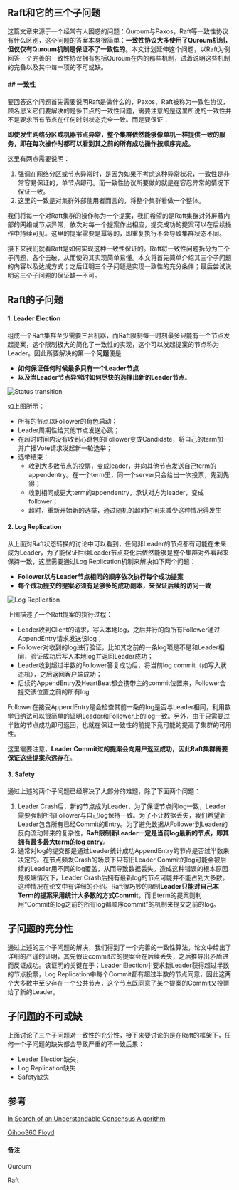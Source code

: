 ## Raft和它的三个子问题

这篇文章来源于一个经常有人困惑的问题：Quroum与Paxos，Raft等一致性协议有什么区别，这个问题的答案本身很简单：**一致性协议大多使用了Quroum机制，但仅仅有Quroum机制是保证不了一致性的**。本文计划延伸这个问题，以Raft为例回答一个完善的一致性协议拥有包括Quroum在内的那些机制，试着说明这些机制的完备以及其中每一项的不可或缺。



#### ## 一致性

要回答这个问题首先需要说明Raft是做什么的，Paxos、Raft被称为一致性协议，顾名思义它们要解决的是多节点的一致性问题，需要注意的是这里所说的一致性并不是要求所有节点在任何时刻状态完全一致。而是要保证：

**即使发生网络分区或机器节点异常，整个集群依然能够像单机一样提供一致的服务，即在每次操作时都可以看到其之前的所有成功操作按顺序完成。**

这里有两点需要说明：

1. 强调在网络分区或节点异常时，是因为如果不考虑这种异常状况，一致性是非常容易保证的，单节点即可。而一致性协议所要做的就是在容忍异常的情况下保证一致。
2. 这里的一致是对集群外部使用者而言的，将整个集群看做一个整体。

我们将每一个对Raft集群的操作称为一个提案，我们希望的是Raft集群对外屏蔽内部的网络或节点异常，依次对每一个提案作出相应，提交成功的提案可以在后续操作中持续可见。这里的提案需要是幂等的，即重复执行不会导致集群状态不同。

接下来我们就看Raft是如何实现这种一致性保证的。Raft将一致性问题拆分为三个子问题，各个击破，从而使的其实现简单易懂。本文将首先简单介绍其三个子问题的内容以及达成方式；之后证明三个子问题是实现一致性的充分条件；最后尝试说明这三个子问题的保证缺一不可。



## Raft的子问题

#### 1. Leader Election

组成一个Raft集群至少需要三台机器，而Raft限制每一时刻最多只能有一个节点发起提案，这个限制极大的简化了一致性的实现，这个可以发起提案的节点称为Leader。因此所要解决的第一个**问题**便是

- **如何保证任何时候最多只有一个Leader节点**
- **以及当Leader节点异常时如何尽快的选择出新的Leader节点**。

![Status transition](http://i.imgur.com/UUdLcFa.jpg)

如上图所示：

- 所有的节点以Follower的角色启动；
- Leader周期性给其他节点发送心跳；
- 在超时时间内没有收到心跳包的Follower变成Candidate，将自己的term加一并广播Vote请求发起新一轮选举；
- 选举结束：
  - 收到大多数节点的投票，变成leader，并向其他节点发送自己term的appendentry。在一个term里，同一个server只会给出一次投票，先到先得；
  - 收到相同或更大term的appendentry，承认对方为leader，变成follower；
  - 超时，重新开始新的选举，通过随机的超时时间来减少这种情况得发生

#### 2. Log Replication

从上面对Raft状态转换的讨论中可以看到，任何非Leader的节点都有可能在未来成为Leader，为了能保证后续Leader节点变化后依然能够是整个集群对外看起来保持一致，这里需要通过Log Replication机制来解决如下两个问题：

- **Follower以与Leader节点相同的顺序依次执行每个成功提案**
- **每个成功提交的提案必须有足够多的成功副本，来保证后续的访问一致**

![Log Replication](http://i.imgur.com/8mY3FHu.jpg)

上图描述了一个Raft提案的执行过程：

- Leader收到Client的请求，写入本地log，之后并行的向所有Follower通过AppendEntry请求发送该log；
- Follower对收到的log进行验证，比如其之前的一条log项是不是和Leader相同，验证成功后写入本地log并返回Leader成功；
- Leader收到超过半数的Follower答复成功后，将当前log commit（如写入状态机），之后返回客户端成功；
- 后续的AppendEntry及HeartBeat都会携带主的commit位置来，Follower会提交该位置之前的所有log

Follower在接受AppendEntry是会检查其前一条的log是否与Leader相同，利用数学归纳法可以很简单的证明Leader和Follower上的log一致。另外，由于只需要过半数的节点成功即可返回，也就在保证一致性的前提下竟可能的提高了集群的可用性。

这里需要注意，**Leader Commit过的提案会向用户返回成功，因此Raft集群需要保证这些提案永远存在**。



#### 3. Safety

通过上述的两个子问题已经解决了大部分的难题，除了下面两个问题：

1. Leader Crash后，新的节点成为Leader，为了保证节点间log一致，Leader需要强制所有Follower与自己log保持一致。为了不让数据丢失，我们希望新Leader包含所有已经Commit的Entry。为了避免数据从Follower到Leader的反向流动带来的复杂性，**Raft限制新Leader一定是当前log最新的节点，即其拥有最多最大term的log entry**。
2. 通常对log的提交都是通过Leader统计成功AppendEntry的节点是否过半数来决定的。在节点频发Crash的场景下只有旧Leader Commit的log可能会被后续的Leader用不同的log覆盖，从而导致数据丢失。造成这种错误的根本原因是极端情况下，Leader Crash后拥有最新log的节点可能并不能占到大多数。这种情况在论文中有详细的介绍。Raft很巧妙的限制**Leader只能对自己本Term的提案采用统计大多数的方式Commit**，而旧term的提案则利用“Commit的log之前的所有log都顺序commit”的机制来提交之前的log。





## 子问题的充分性

通过上述的三个子问题的解决，我们得到了一个完善的一致性算法，论文中给出了详细的严谨的证明，其先假设commit过的提案会在后续丢失，之后推导出矛盾进而反证成功。该证明的关键在于：Leader Election中要求新Leader获得超过半数的节点投票，Log Replication中每个Commit都有超过半数的节点同意，因此这两个大多数中至少存在一个公共节点，这个节点既同意了某个提案的Commit又投票给了新的Leader。





## 子问题的不可或缺

上面讨论了三个子问题对一致性的充分性，接下来要讨论的是在Raft的框架下，任何一个子问题的缺失都会导致严重的不一致后果：

- Leader Election缺失，
- Log Replication缺失
- Safety缺失





## 参考

[In Search of an Understandable Consensus Algorithm](https://raft.github.io/raft.pdf)

[Qihoo360 Floyd](https://github.com/Qihoo360/floyd)







#### 备注

Quroum

Raft